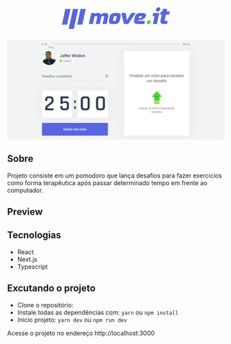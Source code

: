 <h1 align="center">
  <img alt="logo" title="logo" src=".github/logo.png" />
</h1>

 <img alt="move.it" title="move.it" src=".github/moveit.png" />


## Sobre
Projeto consiste em um pomodoro que lança desafios para fazer exercicios como forma terapêutica após passar determinado tempo em frente ao computador.

## Preview


## Tecnologias
- React
- Next.js
- Typescript

## Excutando o projeto
- Clone o repositório: 
- Instale todas as dependências com: ``` yarn ``` ou ``` npm install ```
- Inicio projeto: ``` yarn dev ``` ou ``` npm run dev ```

Acesse o projeto no endereço
http://localhost:3000
